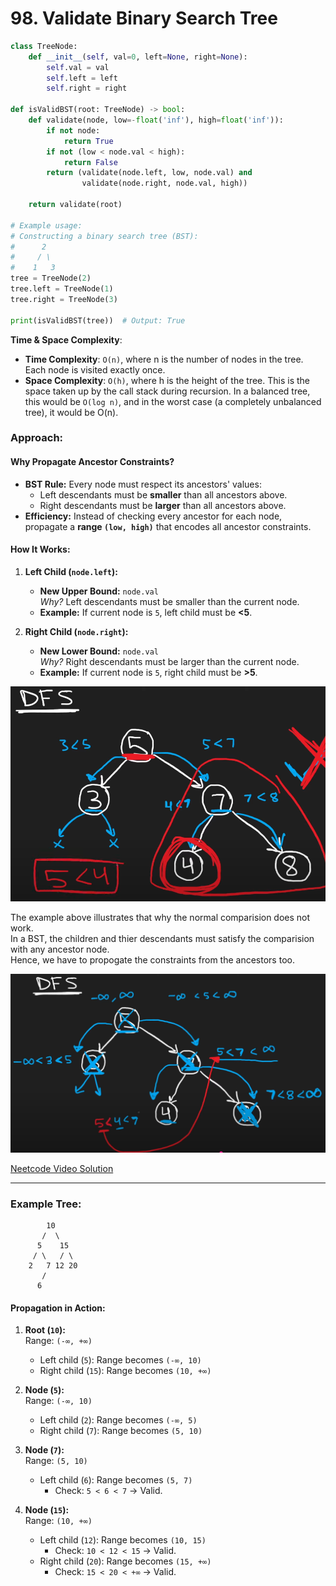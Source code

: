 # 98. Validate Binary Search Tree


```python
class TreeNode:
    def __init__(self, val=0, left=None, right=None):
        self.val = val
        self.left = left
        self.right = right

def isValidBST(root: TreeNode) -> bool:
    def validate(node, low=-float('inf'), high=float('inf')):
        if not node:
            return True
        if not (low < node.val < high):
            return False
        return (validate(node.left, low, node.val) and
                validate(node.right, node.val, high))

    return validate(root)

# Example usage:
# Constructing a binary search tree (BST):
#      2
#     / \
#    1   3
tree = TreeNode(2)
tree.left = TreeNode(1)
tree.right = TreeNode(3)

print(isValidBST(tree))  # Output: True
```

 **Time & Space Complexity**:
   - **Time Complexity**: `O(n)`, where n is the number of nodes in the tree. Each node is visited exactly once.
   - **Space Complexity**: `O(h)`, where h is the height of the tree. This is the space taken up by the call stack during recursion. In a balanced tree, this would be `O(log n)`, and in the worst case (a completely unbalanced tree), it would be O(n).

### **Approach**:

#### **Why Propagate Ancestor Constraints?**
- **BST Rule:** Every node must respect its ancestors' values:
  - Left descendants must be **smaller** than all ancestors above.
  - Right descendants must be **larger** than all ancestors above.
- **Efficiency:** Instead of checking every ancestor for each node, propagate a **range `(low, high)`** that encodes all ancestor constraints.


#### **How It Works:**
1. **Left Child (`node.left`):**
   - **New Upper Bound:** `node.val`  
     *Why?* Left descendants must be smaller than the current node.
   - **Example:** If current node is `5`, left child must be **<5**.

2. **Right Child (`node.right`):**
   - **New Lower Bound:** `node.val`  
     *Why?* Right descendants must be larger than the current node.
   - **Example:** If current node is `5`, right child must be **>5**.


![Why basic comparisions dont work](images/0098.validate_binary_search_tree-image-1.png)

The example above illustrates that why the normal comparision does not work.  
In a BST, the children and thier descendants must satisfy the comparision with any ancestor node.   
Hence, we have to propogate the constraints from the ancestors too. 


![Neetcode Explaination of standard solution](images/0098.validate_binary_search_tree-image.png)


[Neetcode Video Solution](https://www.youtube.com/watch?v=s6ATEkipzow)


---

### **Example Tree:**
```
        10
       /  \
      5    15
     / \   / \
    2   7 12 20
       /
      6
```

#### **Propagation in Action:**
1. **Root (`10`):**  
   Range: `(-∞, +∞)`  
   - Left child (`5`): Range becomes `(-∞, 10)`  
   - Right child (`15`): Range becomes `(10, +∞)`

2. **Node (`5`):**  
   Range: `(-∞, 10)`  
   - Left child (`2`): Range becomes `(-∞, 5)`  
   - Right child (`7`): Range becomes `(5, 10)`

3. **Node (`7`):**  
   Range: `(5, 10)`  
   - Left child (`6`): Range becomes `(5, 7)`  
     - Check: `5 < 6 < 7` → Valid.

4. **Node (`15`):**  
   Range: `(10, +∞)`  
   - Left child (`12`): Range becomes `(10, 15)`  
     - Check: `10 < 12 < 15` → Valid.  
   - Right child (`20`): Range becomes `(15, +∞)`  
     - Check: `15 < 20 < +∞` → Valid.


